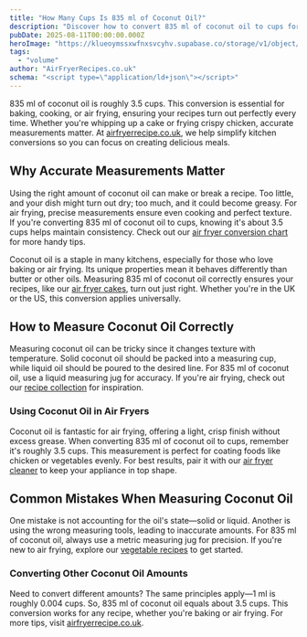 ```yaml
---
title: "How Many Cups Is 835 ml of Coconut Oil?"
description: "Discover how to convert 835 ml of coconut oil to cups for perfect baking and air frying every time. Get precise measurements now!"
pubDate: 2025-08-11T00:00:00.000Z
heroImage: "https://klueoymssxwfnxsvcyhv.supabase.co/storage/v1/object/public/md/how-many-cups-is-835-ml-of-coconut-oil-415193e8.webp"
tags:
  - "volume"
author: "AirFryerRecipes.co.uk"
schema: "<script type=\"application/ld+json\"></script>"
---
```


<p>835 ml of coconut oil is roughly 3.5 cups. This conversion is essential for baking, cooking, or air frying, ensuring your recipes turn out perfectly every time. Whether you're whipping up a cake or frying crispy chicken, accurate measurements matter. At <a href=https://www.airfryerrecipe.co.uk>airfryerrecipe.co.uk</a>, we help simplify kitchen conversions so you can focus on creating delicious meals.</p>  

<h2>Why Accurate Measurements Matter</h2>  
<p>Using the right amount of coconut oil can make or break a recipe. Too little, and your dish might turn out dry; too much, and it could become greasy. For air frying, precise measurements ensure even cooking and perfect texture. If you're converting 835 ml of coconut oil to cups, knowing it's about 3.5 cups helps maintain consistency. Check out our <a href=https://www.airfryerrecipe.co.uk/air-fryer-conversion-chart>air fryer conversion chart</a> for more handy tips.</p>  

<p>Coconut oil is a staple in many kitchens, especially for those who love baking or air frying. Its unique properties mean it behaves differently than butter or other oils. Measuring 835 ml of coconut oil correctly ensures your recipes, like our <a href=https://www.airfryerrecipe.co.uk/recipe-category/cakes>air fryer cakes</a>, turn out just right. Whether you're in the UK or the US, this conversion applies universally.</p>  

<h2>How to Measure Coconut Oil Correctly</h2>  
<p>Measuring coconut oil can be tricky since it changes texture with temperature. Solid coconut oil should be packed into a measuring cup, while liquid oil should be poured to the desired line. For 835 ml of coconut oil, use a liquid measuring jug for accuracy. If you're air frying, check out our <a href=https://www.airfryerrecipe.co.uk/recipes>recipe collection</a> for inspiration.</p>  

<h3>Using Coconut Oil in Air Fryers</h3>  
<p>Coconut oil is fantastic for air frying, offering a light, crisp finish without excess grease. When converting 835 ml of coconut oil to cups, remember it's roughly 3.5 cups. This measurement is perfect for coating foods like chicken or vegetables evenly. For best results, pair it with our <a href=https://www.airfryerrecipe.co.uk/air-fryer-cleaner>air fryer cleaner</a> to keep your appliance in top shape.</p>  

<h2>Common Mistakes When Measuring Coconut Oil</h2>  
<p>One mistake is not accounting for the oil's state—solid or liquid. Another is using the wrong measuring tools, leading to inaccurate amounts. For 835 ml of coconut oil, always use a metric measuring jug for precision. If you're new to air frying, explore our <a href=https://www.airfryerrecipe.co.uk/recipe-category/vegetables>vegetable recipes</a> to get started.</p>  

<h3>Converting Other Coconut Oil Amounts</h3>  
<p>Need to convert different amounts? The same principles apply—1 ml is roughly 0.004 cups. So, 835 ml of coconut oil equals about 3.5 cups. This conversion works for any recipe, whether you're baking or air frying. For more tips, visit <a href=https://www.airfryerrecipe.co.uk>airfryerrecipe.co.uk</a>.</p>
